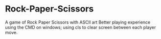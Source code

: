 # Rock-Paper-Scissors
A game of Rock Paper Scissors with ASCII art
Better playing experience using the CMD on windows;
using cls to clear screen between each player move.

